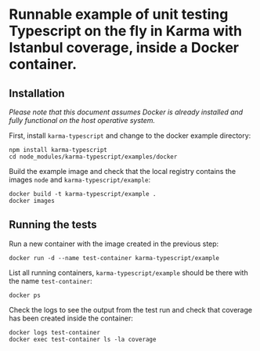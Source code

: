 # Runnable example of unit testing Typescript on the fly in Karma with Istanbul coverage, inside a Docker container.

## Installation

*Please note that this document assumes Docker is already installed and fully functional on the host operative system.*

First, install `karma-typescript` and change to the docker example directory:
```
npm install karma-typescript
cd node_modules/karma-typescript/examples/docker
```

Build the example image and check that the local registry contains the images `node` and `karma-typescript/example`:
```
docker build -t karma-typescript/example .
docker images
```

## Running the tests

Run a new container with the image created in the previous step:
```
docker run -d --name test-container karma-typescript/example
```

List all running containers, `karma-typescript/example` should be there with the name `test-container`:
```
docker ps
```

Check the logs to see the output from the test run and check that coverage has been created inside the container:
```
docker logs test-container
docker exec test-container ls -la coverage
```
